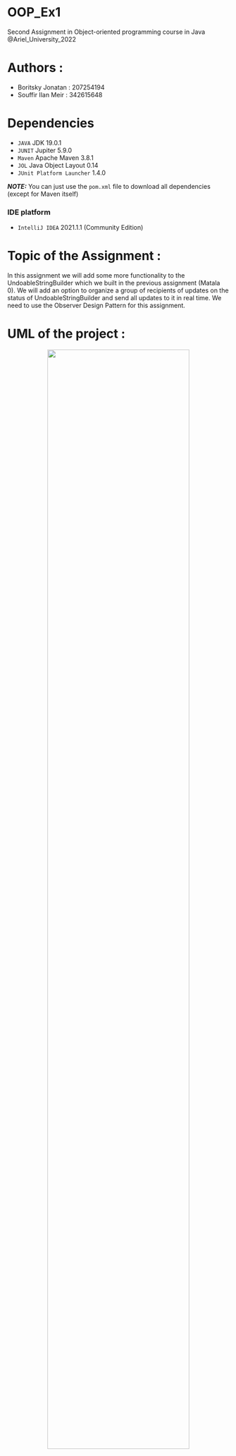 # OOP_Ex1
Second Assignment in Object-oriented programming course in Java @Ariel_University_2022

# Authors :
* Boritsky Jonatan : 207254194
* Souffir Ilan Meir : 342615648

# Dependencies

* ``JAVA`` JDK 19.0.1
* ``JUNIT`` Jupiter 5.9.0
* ``Maven`` Apache Maven 3.8.1
* ``JOL`` Java Object Layout 0.14
* ``JUnit Platform Launcher`` 1.4.0

**_NOTE:_**  You can just use the ``pom.xml`` file to download all dependencies (except for Maven itself)

### IDE platform
* ``IntelliJ IDEA`` 2021.1.1 (Community Edition)

# Topic of the Assignment :
In this assignment we will add some more functionality to the UndoableStringBuilder which we built in the previous assignment (Matala 0).
We will add an option to organize a group of recipients of updates on the status of UndoableStringBuilder and send all updates to it in real time.
We need to use the Observer Design Pattern for this assignment.

# UML of the project :
<p align="center">
  <img align="center" width=80% src = "https://user-images.githubusercontent.com/55143087/209473572-de7a35b5-0b2f-4bad-8bb0-a2f3dc9abccc.png"/>
</p>



# Ex1 contains 2 Interfaces :
* Member.java
* Sender.java

# Ex1 contains 2 implementations :
* ConcreteMember.java : which is an implement of Member interface which describes the recipient of the updates (Observer).
* GroupAdmin.java : which is an implement of Sender interface which describes the sender of the updates (Observable).
 
# Ex1 contains also :
* UndoableStringBuilder.java : our class from the assignment 0.
* JvmUtilities.java
* Our tests in the test package : ConcreteMemberTest.java , GroupAdminTest.java , Tests.java (from the assignment).

# 1) ConcreteMember.java
This class is an implement of Member interface which describes the recipient of the updates (Observer) and contains a copy (copy sallow) of the shared UndoableStringBuilder. This class includes an update method to notify the member on the last change done to the UndoableStringBuilder.
The JUNIT test of this class is ConcreteMemberTest.java in OOP_EX1/src/test/java/observer/ConcreteMemberTest.java/

Objects of this class :
* private String name --> the name of the member
* private UndoableStringBuilder usb --> the copy of the shared UndoableStringBuilder
* private String lastChange --> the last change done to the UndoableStringBuilder
 
We are going to explains each methods :
* ConcreteMember(String name) --> Constructor (given name of the member).
* update(UndoableStringBuilder usb) --> Updates the member on the last change done to the UndoableStringBuilder.
* getName() --> This method returns the name of the member (for testing purpose).
* getUsb() --> This method returns the UndoableStringBuilder (for testing purpose).
* getLastChange() --> This method returns the last change done to the UndoableStringBuilder (for testing purpose).
 
# 2) GroupAdmin.java
This class is an implement of Sender interface, which describes the sender of the updates (Observable) and contains the states pool (UndoableStringBuilder)
This class includes a list of observers (members) who should receive updates on any change made to the data, the list of observers is implemented with a HashSet (because it's the better data structure when we compare the רuntime efficiency. The class includes methods to register and unregister observers, and contains calls to the UndoableStringBuilder methods.
The JUNIT test of this class is GroupAdminTest.java in OOP_EX1/src/test/java/observer/GroupAdminTest.java/

Objects of this class :
* private HashSet<Member> observers --> the list of observers (members)
* private UndoableStringBuilder usb --> the states pool (UndoableStringBuilder)

We are going to explains each methods :
* GroupAdmin(UndoableStringBuilder usb) --> Constructor (the states pool (UndoableStringBuilder)).
* register(Member obj) --> Registers a new observer (member) to the list of observers. Check if the observer is already in the list, if not, add it.
* unregister(Member obj) --> Unregisters an observer (member) from the list of observers. Check if the observer is in the list, if so, remove it.
* insert(int offset, String obj) --> Inserts the string into mutable characters sequence.
* append(String obj) --> Appends the required string to the mutable characters sequence.
* delete(int start, int end) --> Removes the characters from specified range of this sequence.
* undo() --> Come back to the previous state of the UndoableStringBuilder.
* getObservers() --> The method come back to the list of members (observers) (for testing purpose).
* getUsb() --> The method come back to the states pool (UndoableStringBuilder) (for testing purpose).

# 3) Tests.java
this class proposes the tests that we made for ConcreteMember.java and GroupAdmin.java with the help of the class JvmUtilities.java.
We are testing these 7 methods :
* register()  --> This method tests the register method from GroupAdmin.java
* unregister() --> This method tests the unregister method from GroupAdmin.java
* insert() --> This method tests the notifyObservers method from GroupAdmin.java
* append() --> This method tests the append method from GroupAdmin.java
* delete() --> This method tests the delete method from GroupAdmin.java
* undo() --> This method tests the undo method from GroupAdmin.java
* update() --> This method tests the update method from ConcreteMember.java

## Results for the tests
```
-------------------------------------------------------------------------------
Test set: Tests
-------------------------------------------------------------------------------
Tests run: 7, Failures: 0, Errors: 0, Skipped: 0, Time elapsed: 22.93 sec - in Tests

```


# How to run ? (Installing)
For Windows OS:  
1. Make sure you have git installed on your machine
2. Download the project from GitHub
```
$ git clone https://github.com/ilan2505/OOP_EX1.git
```
3. Download Apache Maven from [here](https://maven.apache.org/download.cgi)
4. Add a new system variable named ``MAVEN_HOME`` and set its value to the path of your Maven installation directory
   * Add New System variable for example directory: ``C:\Program Files\apache-maven-3.8.1``
   ```
    MAVEN_HOME = C:\Program Files\apache-maven-3.8.1
    ```
   * Add ``%MAVEN_HOME%\bin`` to the ``PATH`` variable
    ```
     PATH = %MAVEN_HOME%\bin
    ```
5. Open the command line as an **administrator** and navigate to the project folder.
6. Run the following command to build the project using ``Maven``:
```
$ mvn clean test
```
7. If the build was successful, you should see the following output:
```
[INFO] ------------------------------------------------------------------------
[INFO] BUILD SUCCESS
[INFO] ------------------------------------------------------------------------
[INFO] Total time:  10.470 s
[INFO] Finished at: 2022-12-25T09:42:09+02:00
[INFO] ---------------------------------
```
8. You can also see the results of the tests in command line:
```
-------------------------------------------------------
 T E S T S
-------------------------------------------------------
Running Tests
???? 27, 2022 8:21:53 ????? Tests append
INFO: JVM info: PID= 13688, Total Memory = 132120576, Available Cores = 4
# WARNING: Unable to attach Serviceability Agent. You can try again with escalated privileges. Two options: a) use -Djol.tryWithSudo=true to try with sudo; b) echo 0 | sudo tee /proc/sys/kernel/yama/ptrace_scope
???? 27, 2022 8:21:57 ????? Tests append
INFO: After append, the total size of the groupAdmin is: Total Memory = 2066000
???? 27, 2022 8:21:58 ????? Tests append
INFO: Address = observer.GroupAdmin@19a31b9dd footprint:
     COUNT       AVG       SUM   DESCRIPTION
     20003        48    960144   [B
         1        56        56   [Ljava.lang.Object;
         1     65552     65552   [Ljava.util.HashMap$Node;
         1        16        16   java.lang.Object
     20002        24    480048   java.lang.String
         1        24        24   java.lang.StringBuilder
         1        48        48   java.util.HashMap
         1        16        16   java.util.HashMap$KeySet
     10000        32    320000   java.util.HashMap$Node
         1        16        16   java.util.HashSet
         1        32        32   java.util.Stack
     10000        24    240000   observer.ConcreteMember
         1        24        24   observer.GroupAdmin
         1        24        24   observer.UndoableStringBuilder
     60015             2066000   (total)
???? 27, 2022 8:21:58 ????? Tests append
INFO: JVM info: PID= 13688, Total Memory = 206569472, Available Cores = 4
-----------------------------------------------------------------------------------------
...
...
...
```

 
